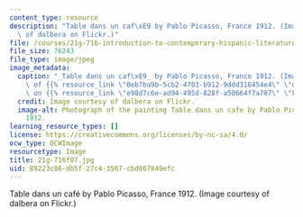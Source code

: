 ```yaml
---
content_type: resource
description: "Table dans un caf\xE9 by Pablo Picasso, France 1912. (Image courtesy\
  \ of dalbera on Flickr.)"
file: /courses/21g-716-introduction-to-contemporary-hispanic-literature-fall-2007/89223c86db5f27c43567cbd807849efc_21g-716f07.jpg
file_size: 76243
file_type: image/jpeg
image_metadata:
  caption: "_Table dans un caf\xE9_ by Pablo Picasso, France 1912. (Image courtesy\
    \ of {{% resource_link \"0eb7ba9b-5cb2-4703-b912-9ddd316454e4\" \"dalbera\" %}}\
    \ on {{% resource_link \"e98d7c6e-ad94-495d-828f-a50664f7a707\" \"Flickr\" %}}.)"
  credit: Image courtesy of dalbera on Flickr.
  image-alt: Photograph of the painting Table dans un cafe by Pablo Picasso, France
    1912.
learning_resource_types: []
license: https://creativecommons.org/licenses/by-nc-sa/4.0/
ocw_type: OCWImage
resourcetype: Image
title: 21g-716f07.jpg
uid: 89223c86-db5f-27c4-3567-cbd807849efc
---
```

Table dans un café by Pablo Picasso, France 1912. (Image courtesy of dalbera on Flickr.)